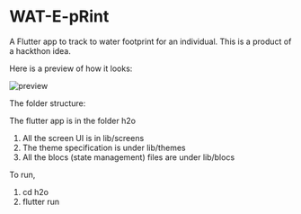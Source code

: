 # WAT-E-pRint
A Flutter app to track to water footprint for an individual. This is a product of a hackthon idea. 

Here is a preview of how it looks:

![preview](https://github.com/Samaritan1011001/WAT-E-pRint/blob/master/demo.gif)

The folder structure:

The flutter app is in the folder h2o
1. All the screen UI is in lib/screens
2. The theme specification is under lib/themes
3. All the blocs (state management) files are under lib/blocs 

To run, 
1. cd h2o
2. flutter run